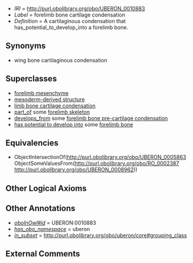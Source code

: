  * *IRI* = http://purl.obolibrary.org/obo/UBERON_0010883
 * *Label* = forelimb bone cartilage condensation
 * *Definition* = A cartilaginous condensation that has_potential_to_develop_into a forelimb bone.

## Synonyms

 * wing bone cartilaginous condensation

## Superclasses

 * [forelimb mesenchyme](../../UBERON/59/UBERON_0003859.md)
 * [mesoderm-derived structure](../../UBERON/20/UBERON_0004120.md)
 * [limb bone cartilage condensation](../../UBERON/81/UBERON_0010881.md)
 * [part_of](../../BFO/50/BFO_0000050.md) some [forelimb skeleton](../../UBERON/40/UBERON_0001440.md)
 * [develops_from](../../RO/02/RO_0002202.md) some [forelimb bone pre-cartilage condensation](../../UBERON/84/UBERON_0010884.md)
 * [has potential to develop into](../../RO/87/RO_0002387.md) some [forelimb bone](../../UBERON/62/UBERON_0008962.md)

## Equivalencies

 * ObjectIntersectionOf(<http://purl.obolibrary.org/obo/UBERON_0005863> ObjectSomeValuesFrom(<http://purl.obolibrary.org/obo/RO_0002387> <http://purl.obolibrary.org/obo/UBERON_0008962>))

## Other Logical Axioms


## Other Annotations

 * *[oboInOwl#id](../../id/oboInOwl#id.md)* = UBERON:0010883
 * *[has_obo_namespace](../../ce/oboInOwl#hasOBONamespace.md)* = uberon
 * *[in_subset](../../et/oboInOwl#inSubset.md)* = http://purl.obolibrary.org/obo/uberon/core#grouping_class

## External Comments

